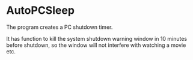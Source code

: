 # AutoPCSleep

The program creates a PC shutdown timer.

It has function to kill the system shutdown warning window in 10 minutes before shutdown, so the window will not interfere
with watching a movie etc. 



